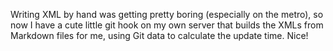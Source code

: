 Writing XML by hand was getting pretty boring (especially on the metro), so now I have a cute little git hook on my own server that builds the XMLs from Markdown files for me, using Git data to calculate the update time. Nice!
